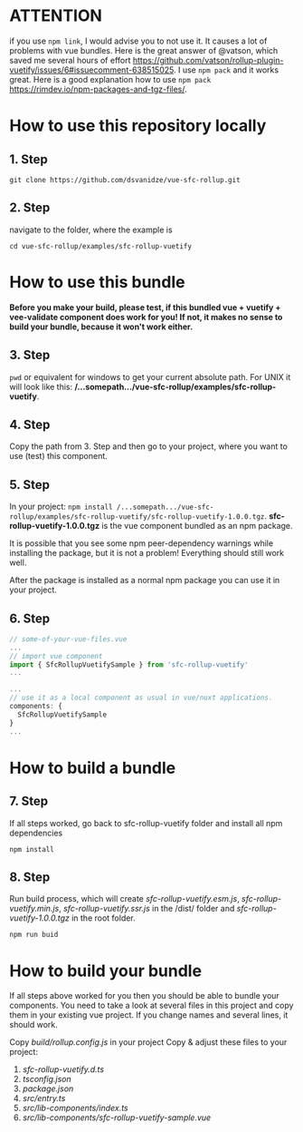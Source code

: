 # ATTENTION
if you use `npm link`, I would advise you to not use it. It causes a lot of problems with vue bundles. Here is the great answer of @vatson, which saved me several hours of effort https://github.com/vatson/rollup-plugin-vuetify/issues/6#issuecomment-638515025. I use `npm pack` and it works great. Here is a good explanation how to use `npm pack` https://rimdev.io/npm-packages-and-tgz-files/.

# How to use this repository locally

## 1. Step
`git clone https://github.com/dsvanidze/vue-sfc-rollup.git`

## 2. Step
navigate to the folder, where the example is

`cd vue-sfc-rollup/examples/sfc-rollup-vuetify`

# How to use this bundle
**Before you make your build, please test, if this bundled vue + vuetify + vee-validate component does work for you! If not, it makes no sense to build your bundle, because it won't work either.**

## 3. Step 
`pwd` or equivalent for windows to get your current absolute path. For UNIX it will look like this: **/...somepath.../vue-sfc-rollup/examples/sfc-rollup-vuetify**.

## 4. Step
Copy the path from 3. Step and then go to your project, where you want to use (test) this component. 

## 5. Step
In your project: `npm install /...somepath.../vue-sfc-rollup/examples/sfc-rollup-vuetify/sfc-rollup-vuetify-1.0.0.tgz`. **sfc-rollup-vuetify-1.0.0.tgz** is the vue component bundled as an npm package. 

It is possible that you see some npm peer-dependency warnings while installing the package, but it is not a problem! Everything should still work well.

After the package is installed as a normal npm package you can use it in your project.

## 6. Step
```js
// some-of-your-vue-files.vue
...
// import vue component
import { SfcRollupVuetifySample } from 'sfc-rollup-vuetify'
...

...
// use it as a local component as usual in vue/nuxt applications.
components: {
  SfcRollupVuetifySample
}
...
```


# How to build a bundle

## 7. Step
If all steps worked, go back to sfc-rollup-vuetify folder and install all npm dependencies 

`npm install`

## 8. Step
Run build process, which will create *sfc-rollup-vuetify.esm.js*, *sfc-rollup-vuetify.min.js*, *sfc-rollup-vuetify.ssr.js* in the /dist/ folder and *sfc-rollup-vuetify-1.0.0.tgz* in the root folder.

`npm run buid`

# How to build your bundle
If all steps above worked for you then you should be able to bundle your components. You need to take a look at several files in this project and copy them in your existing vue project. If you change names and several lines, it should work.

Copy *build/rollup.config.js* in your project
Copy & adjust these files to your project: 
1. *sfc-rollup-vuetify.d.ts*
2. *tsconfig.json*
3. *package.json*
4. *src/entry.ts*
5. *src/lib-components/index.ts*
6. *src/lib-components/sfc-rollup-vuetify-sample.vue*
